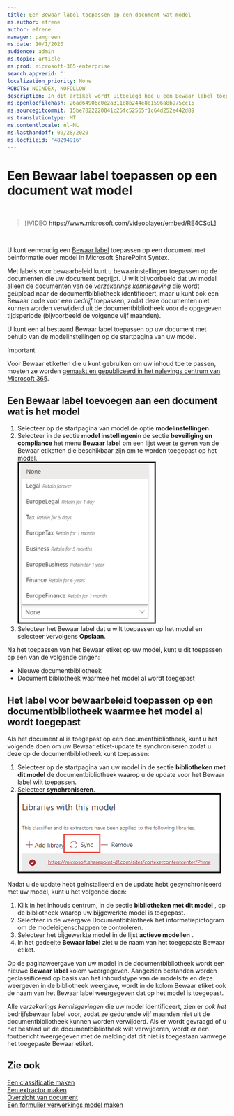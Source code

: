 ```yaml
---
title: Een Bewaar label toepassen op een document wat model
ms.author: efrene
author: efrene
manager: pamgreen
ms.date: 10/1/2020
audience: admin
ms.topic: article
ms.prod: microsoft-365-enterprise
search.appverid: ''
localization_priority: None
ROBOTS: NOINDEX, NOFOLLOW
description: In dit artikel wordt uitgelegd hoe u een Bewaar label toepast op een document dat het model van een document begrijpt.
ms.openlocfilehash: 26ad64906c0e2a311d8b244e8e1596a8b975cc15
ms.sourcegitcommit: 15be7822220041c25fc52565f1c64d252e442d89
ms.translationtype: MT
ms.contentlocale: nl-NL
ms.lasthandoff: 09/28/2020
ms.locfileid: "48294916"
---
```

# <a name="apply-a-retention-label-to-a-document-understanding-model"></a>Een Bewaar label toepassen op een document wat model

</br>

> [!VIDEO https://www.microsoft.com/videoplayer/embed/RE4CSoL]

</br>

U kunt eenvoudig een [Bewaar label](https://docs.microsoft.com/microsoft-365/compliance/retention) toepassen op een document met beinformatie over model in Microsoft SharePoint Syntex.

Met labels voor bewaarbeleid kunt u bewaarinstellingen toepassen op de documenten die uw document begrijpt.  U wilt bijvoorbeeld dat uw model alleen de documenten van de *verzekerings kennisgeving* die wordt geüpload naar de documentbibliotheek identificeert, maar u kunt ook een Bewaar code voor een *bedrijf* toepassen, zodat deze documenten niet kunnen worden verwijderd uit de documentbibliotheek voor de opgegeven tijdsperiode (bijvoorbeeld de volgende vijf maanden).

U kunt een al bestaand Bewaar label toepassen op uw document met behulp van de modelinstellingen op de startpagina van uw model. 

> [!Important]
> Voor Bewaar etiketten die u kunt gebruiken om uw inhoud toe te passen, moeten ze worden [gemaakt en gepubliceerd in het nalevings centrum van Microsoft 365](https://docs.microsoft.com/microsoft-365/compliance/create-apply-retention-labels#how-to-create-and-publish-retention-labels).

## <a name="to-add-a-retention-label-to-a-document-understanding-model"></a>Een Bewaar label toevoegen aan een document wat is het model

1. Selecteer op de startpagina van model de optie **modelinstellingen**.</br>
2. Selecteer in de sectie **model instellingen**in de sectie **beveiliging en compliance** het menu **Bewaar label** om een lijst weer te geven van de Bewaar etiketten die beschikbaar zijn om te worden toegepast op het model.</br>
 ![Menu Bewaar label](../media/content-understanding/retention-labels-menu.png)</br> 
3. Selecteer het Bewaar label dat u wilt toepassen op het model en selecteer vervolgens **Opslaan**.</br>

Na het toepassen van het Bewaar etiket op uw model, kunt u dit toepassen op een van de volgende dingen:
- Nieuwe documentbibliotheek
- Document bibliotheek waarmee het model al wordt toegepast
 
## <a name="apply-the-retention-label-to-a-document-library-to-which-the-model-is-already-applied"></a>Het label voor bewaarbeleid toepassen op een documentbibliotheek waarmee het model al wordt toegepast

Als het document al is toegepast op een documentbibliotheek, kunt u het volgende doen om uw Bewaar etiket-update te synchroniseren zodat u deze op de documentbibliotheek kunt toepassen:</br>

1. Selecteer op de startpagina van uw model in de sectie **bibliotheken met dit model** de documentbibliotheek waarop u de update voor het Bewaar label wilt toepassen. </br> 
2. Selecteer **synchroniseren**. </br>
 ![Model synchroniseren](../media/content-understanding/sync-model.png)</br> 


Nadat u de update hebt geïnstalleerd en de update hebt gesynchroniseerd met uw model, kunt u het volgende doen:

1. Klik in het inhouds centrum, in de sectie **bibliotheken met dit model** , op de bibliotheek waarop uw bijgewerkte model is toegepast. </br>
2. Selecteer in de weergave Documentbibliotheek het informatiepictogram om de modeleigenschappen te controleren.</br>  
3. Selecteer het bijgewerkte model in de lijst **actieve modellen** .</br>
4. In het gedeelte **Bewaar label** ziet u de naam van het toegepaste Bewaar etiket.</br>


Op de paginaweergave van uw model in de documentbibliotheek wordt een nieuwe **Bewaar label** kolom weergegeven.  Aangezien bestanden worden geclassificeerd op basis van het inhoudstype van de modelsite en deze weergeven in de bibliotheek weergave, wordt in de kolom Bewaar etiket ook de naam van het Bewaar label weergegeven dat op het model is toegepast.


Alle *verzekerings kennisgevingen* die uw model identificeert, zien er *ook het* bedrijfsbewaar label voor, zodat ze gedurende vijf maanden niet uit de documentbibliotheek kunnen worden verwijderd. Als er wordt gevraagd of u het bestand uit de documentbibliotheek wilt verwijderen, wordt er een foutbericht weergegeven met de melding dat dit niet is toegestaan vanwege het toegepaste Bewaar etiket.

## <a name="see-also"></a>Zie ook
[Een classificatie maken](create-a-classifier.md)</br>
[Een extractor maken](create-an-extractor.md)</br>
[Overzicht van document](document-understanding-overview.md)</br>
[Een formulier verwerkings model maken](create-a-form-processing-model.md)  
